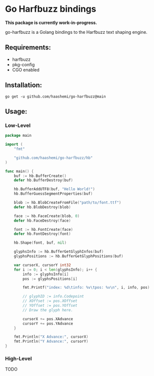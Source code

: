 # Go Harfbuzz bindings

**This package is currently work-in-progress.**

go-harfbuzz is a Golang bindings to the Harfbuzz text shaping engine.

## Requirements:

- harfbuzz
- pkg-config
- CGO enabled

## Installation:

```
go get -u github.com/haashemi/go-harfbuzz@main
```

## Usage:

### Low-Level

```go
package main

import (
	"fmt"

	"github.com/haashemi/go-harfbuzz/hb"
)

func main() {
	buf := hb.BufferCreate()
	defer hb.BufferDestroy(buf)

	hb.BufferAddUTF8(buf, "Hello World!")
	hb.BufferGuessSegmentProperties(buf)

	blob := hb.BlobCreateFromFile("path/to/font.ttf")
	defer hb.BlobDestroy(blob)

	face := hb.FaceCreate(blob, 0)
	defer hb.FaceDestroy(face)

	font := hb.FontCreate(face)
	defer hb.FontDestroy(font)

	hb.Shape(font, buf, nil)

	glyphsInfo := hb.BufferGetGlyphInfos(buf)
	glyphsPositions := hb.BufferGetGlyphPositions(buf)

	var cursorX, cursorY int32
	for i := 0; i < len(glyphsInfo); i++ {
		info := glyphsInfo[i]
		pos := glyphsPositions[i]

		fmt.Printf("index: %d\tinfo: %v\tpos: %v\n", i, info, pos)

		// glyphID := info.Codepoint
		// XOffset := pos.XOffset
		// YOffset := pos.YOffset
		// Draw the glyph here.

		cursorX += pos.XAdvance
		cursorY += pos.YAdvance
	}

	fmt.Println("X Advance:", cursorX)
	fmt.Println("Y Advance:", cursorY)
}

```

### High-Level

TODO
